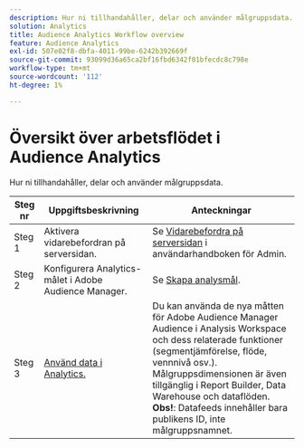 ```yaml
---
description: Hur ni tillhandahåller, delar och använder målgruppsdata.
solution: Analytics
title: Audience Analytics Workflow overview
feature: Audience Analytics
exl-id: 507e02f8-dbfa-4011-99be-6242b392669f
source-git-commit: 93099d36a65ca2bf16fbd6342f01bfecdc8c798e
workflow-type: tm+mt
source-wordcount: '112'
ht-degree: 1%

---
```


# Översikt över arbetsflödet i Audience Analytics

Hur ni tillhandahåller, delar och använder målgruppsdata.

| Steg nr | Uppgiftsbeskrivning | Anteckningar |
|--- |--- |--- |
| Steg 1 | Aktivera vidarebefordran på serversidan. | Se [Vidarebefordra på serversidan](/help/admin/admin/c-manage-report-suites/c-edit-report-suites/general/c-server-side-forwarding/ssf.md) i användarhandboken för Admin. |
| Steg 2 | Konfigurera Analytics-målet i Adobe Audience Manager. | Se [Skapa analysmål](https://experienceleague.adobe.com/docs/audience-manager/user-guide/features/destinations/experience-cloud-destinations/create-analytics-destination.html). |
| Steg 3 | [Använd data i Analytics.](/help/integrate/c-audience-analytics/c-workflow/use-audience-data-analytics.md) | Du kan använda de nya måtten för Adobe Audience Manager Audience i Analysis Workspace och dess relaterade funktioner (segmentjämförelse, flöde, vennnivå osv.). <br>Målgruppsdimensionen är även tillgänglig i Report Builder, Data Warehouse och dataflöden. <br>**Obs!**: Datafeeds innehåller bara publikens ID, inte målgruppsnamnet. |
